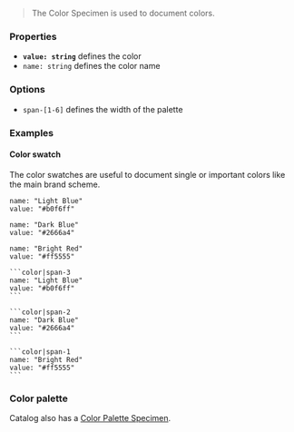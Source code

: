 > The Color Specimen is used to document colors.

### Properties

- __`value: string`__ defines the color
- `name: string` defines the color name

### Options

- `span-[1-6]` defines the width of the palette


### Examples

#### Color swatch

The color swatches are useful to document single or important colors like the main brand scheme.

```color|span-3
name: "Light Blue"
value: "#b0f6ff"
```

```color|span-2
name: "Dark Blue"
value: "#2666a4"
```

```color|span-1
name: "Bright Red"
value: "#ff5555"
```

````code|lang-javascript
```color|span-3
name: "Light Blue"
value: "#b0f6ff"
```

```color|span-2
name: "Dark Blue"
value: "#2666a4"
```

```color|span-1
name: "Bright Red"
value: "#ff5555"
```
````


### Color palette

Catalog also has a [Color Palette Specimen](#/color-palette).
